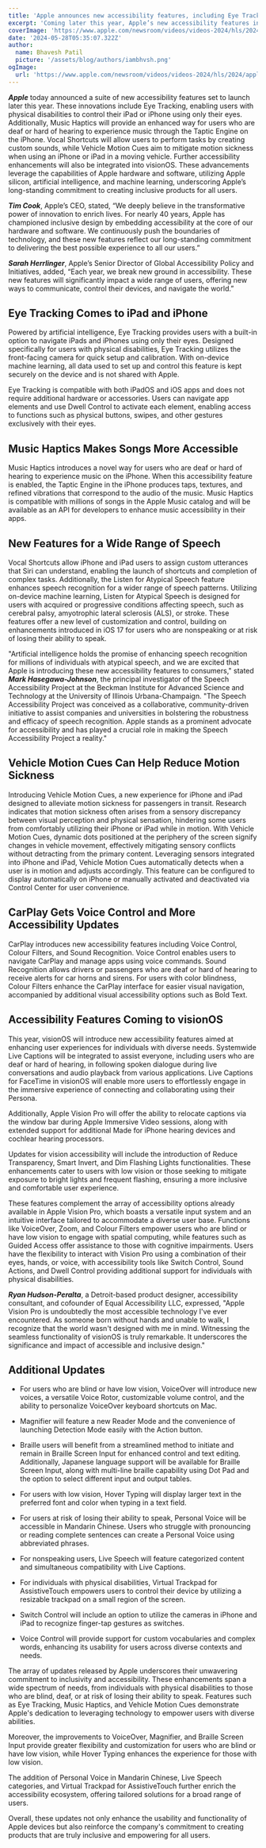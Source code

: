 ```yaml
---
title: 'Apple announces new accessibility features, including Eye Tracking, Music Haptics, and Vocal Shortcuts'
excerpt: 'Coming later this year, Apple’s new accessibility features include Eye Tracking, a way for users to navigate iPad and iPhone with just their eyes.'
coverImage: 'https://www.apple.com/newsroom/videos/videos-2024/hls/2024/apple-accessibility-features-eye-tracking/US/US/posters/Apple-accessibility-features-iPad-Eye-Tracking_571x321.jpg.large.jpg'
date: '2024-05-28T05:35:07.322Z'
author:
  name: Bhavesh Patil
  picture: '/assets/blog/authors/iambhvsh.png'
ogImage:
  url: 'https://www.apple.com/newsroom/videos/videos-2024/hls/2024/apple-accessibility-features-eye-tracking/US/US/posters/Apple-accessibility-features-iPad-Eye-Tracking_571x321.jpg.large.jpg'
---
```


***Apple*** today announced a suite of new accessibility features set to launch later this year. These innovations include Eye Tracking, enabling users with physical disabilities to control their iPad or iPhone using only their eyes. Additionally, Music Haptics will provide an enhanced way for users who are deaf or hard of hearing to experience music through the Taptic Engine on the iPhone. Vocal Shortcuts will allow users to perform tasks by creating custom sounds, while Vehicle Motion Cues aim to mitigate motion sickness when using an iPhone or iPad in a moving vehicle. Further accessibility enhancements will also be integrated into visionOS. These advancements leverage the capabilities of Apple hardware and software, utilizing Apple silicon, artificial intelligence, and machine learning, underscoring Apple’s long-standing commitment to creating inclusive products for all users.

***Tim Cook***, Apple’s CEO, stated, “We deeply believe in the transformative power of innovation to enrich lives. For nearly 40 years, Apple has championed inclusive design by embedding accessibility at the core of our hardware and software. We continuously push the boundaries of technology, and these new features reflect our long-standing commitment to delivering the best possible experience to all our users.”

***Sarah Herrlinger***, Apple’s Senior Director of Global Accessibility Policy and Initiatives, added, “Each year, we break new ground in accessibility. These new features will significantly impact a wide range of users, offering new ways to communicate, control their devices, and navigate the world.”

## Eye Tracking Comes to iPad and iPhone

Powered by artificial intelligence, Eye Tracking provides users with a built-in option to navigate iPads and iPhones using only their eyes. Designed specifically for users with physical disabilities, Eye Tracking utilizes the front-facing camera for quick setup and calibration. With on-device machine learning, all data used to set up and control this feature is kept securely on the device and is not shared with Apple.

Eye Tracking is compatible with both iPadOS and iOS apps and does not require additional hardware or accessories. Users can navigate app elements and use Dwell Control to activate each element, enabling access to functions such as physical buttons, swipes, and other gestures exclusively with their eyes.

## Music Haptics Makes Songs More Accessible

Music Haptics introduces a novel way for users who are deaf or hard of hearing to experience music on the iPhone. When this accessibility feature is enabled, the Taptic Engine in the iPhone produces taps, textures, and refined vibrations that correspond to the audio of the music. Music Haptics is compatible with millions of songs in the Apple Music catalog and will be available as an API for developers to enhance music accessibility in their apps.

## New Features for a Wide Range of Speech

Vocal Shortcuts allow iPhone and iPad users to assign custom utterances that Siri can understand, enabling the launch of shortcuts and completion of complex tasks. Additionally, the Listen for Atypical Speech feature enhances speech recognition for a wider range of speech patterns. Utilizing on-device machine learning, Listen for Atypical Speech is designed for users with acquired or progressive conditions affecting speech, such as cerebral palsy, amyotrophic lateral sclerosis (ALS), or stroke. These features offer a new level of customization and control, building on enhancements introduced in iOS 17 for users who are nonspeaking or at risk of losing their ability to speak.

"Artificial intelligence holds the promise of enhancing speech recognition for millions of individuals with atypical speech, and we are excited that Apple is introducing these new accessibility features to consumers," stated ***Mark Hasegawa-Johnson***, the principal investigator of the Speech Accessibility Project at the Beckman Institute for Advanced Science and Technology at the University of Illinois Urbana-Champaign. "The Speech Accessibility Project was conceived as a collaborative, community-driven initiative to assist companies and universities in bolstering the robustness and efficacy of speech recognition. Apple stands as a prominent advocate for accessibility and has played a crucial role in making the Speech Accessibility Project a reality."

## Vehicle Motion Cues Can Help Reduce Motion Sickness

Introducing Vehicle Motion Cues, a new experience for iPhone and iPad designed to alleviate motion sickness for passengers in transit. Research indicates that motion sickness often arises from a sensory discrepancy between visual perception and physical sensation, hindering some users from comfortably utilizing their iPhone or iPad while in motion. With Vehicle Motion Cues, dynamic dots positioned at the periphery of the screen signify changes in vehicle movement, effectively mitigating sensory conflicts without detracting from the primary content. Leveraging sensors integrated into iPhone and iPad, Vehicle Motion Cues automatically detects when a user is in motion and adjusts accordingly. This feature can be configured to display automatically on iPhone or manually activated and deactivated via Control Center for user convenience.

## CarPlay Gets Voice Control and More Accessibility Updates

CarPlay introduces new accessibility features including Voice Control, Colour Filters, and Sound Recognition. Voice Control enables users to navigate CarPlay and manage apps using voice commands. Sound Recognition allows drivers or passengers who are deaf or hard of hearing to receive alerts for car horns and sirens. For users with color blindness, Colour Filters enhance the CarPlay interface for easier visual navigation, accompanied by additional visual accessibility options such as Bold Text.

## Accessibility Features Coming to visionOS

This year, visionOS will introduce new accessibility features aimed at enhancing user experiences for individuals with diverse needs. Systemwide Live Captions will be integrated to assist everyone, including users who are deaf or hard of hearing, in following spoken dialogue during live conversations and audio playback from various applications. Live Captions for FaceTime in visionOS will enable more users to effortlessly engage in the immersive experience of connecting and collaborating using their Persona.

Additionally, Apple Vision Pro will offer the ability to relocate captions via the window bar during Apple Immersive Video sessions, along with extended support for additional Made for iPhone hearing devices and cochlear hearing processors.

Updates for vision accessibility will include the introduction of Reduce Transparency, Smart Invert, and Dim Flashing Lights functionalities. These enhancements cater to users with low vision or those seeking to mitigate exposure to bright lights and frequent flashing, ensuring a more inclusive and comfortable user experience.

These features complement the array of accessibility options already available in Apple Vision Pro, which boasts a versatile input system and an intuitive interface tailored to accommodate a diverse user base. Functions like VoiceOver, Zoom, and Colour Filters empower users who are blind or have low vision to engage with spatial computing, while features such as Guided Access offer assistance to those with cognitive impairments. Users have the flexibility to interact with Vision Pro using a combination of their eyes, hands, or voice, with accessibility tools like Switch Control, Sound Actions, and Dwell Control providing additional support for individuals with physical disabilities.

***Ryan Hudson-Peralta***, a Detroit-based product designer, accessibility consultant, and cofounder of Equal Accessibility LLC, expressed, "Apple Vision Pro is undoubtedly the most accessible technology I've ever encountered. As someone born without hands and unable to walk, I recognize that the world wasn't designed with me in mind. Witnessing the seamless functionality of visionOS is truly remarkable. It underscores the significance and impact of accessible and inclusive design."

## Additional Updates

- For users who are blind or have low vision, VoiceOver will introduce new voices, a versatile Voice Rotor, customizable volume control, and the ability to personalize VoiceOver keyboard shortcuts on Mac.

- Magnifier will feature a new Reader Mode and the convenience of launching Detection Mode easily with the Action button.

- Braille users will benefit from a streamlined method to initiate and remain in Braille Screen Input for enhanced control and text editing. Additionally, Japanese language support will be available for Braille Screen Input, along with multi-line braille capability using Dot Pad and the option to select different input and output tables.

- For users with low vision, Hover Typing will display larger text in the preferred font and color when typing in a text field.

- For users at risk of losing their ability to speak, Personal Voice will be accessible in Mandarin Chinese. Users who struggle with pronouncing or reading complete sentences can create a Personal Voice using abbreviated phrases.

- For nonspeaking users, Live Speech will feature categorized content and simultaneous compatibility with Live Captions.

- For individuals with physical disabilities, Virtual Trackpad for AssistiveTouch empowers users to control their device by utilizing a resizable trackpad on a small region of the screen.

- Switch Control will include an option to utilize the cameras in iPhone and iPad to recognize finger-tap gestures as switches.

- Voice Control will provide support for custom vocabularies and complex words, enhancing its usability for users across diverse contexts and needs.

The array of updates released by Apple underscores their unwavering commitment to inclusivity and accessibility. These enhancements span a wide spectrum of needs, from individuals with physical disabilities to those who are blind, deaf, or at risk of losing their ability to speak. Features such as Eye Tracking, Music Haptics, and Vehicle Motion Cues demonstrate Apple's dedication to leveraging technology to empower users with diverse abilities.

Moreover, the improvements to VoiceOver, Magnifier, and Braille Screen Input provide greater flexibility and customization for users who are blind or have low vision, while Hover Typing enhances the experience for those with low vision.

The addition of Personal Voice in Mandarin Chinese, Live Speech categories, and Virtual Trackpad for AssistiveTouch further enrich the accessibility ecosystem, offering tailored solutions for a broad range of users.

Overall, these updates not only enhance the usability and functionality of Apple devices but also reinforce the company's commitment to creating products that are truly inclusive and empowering for all users.
